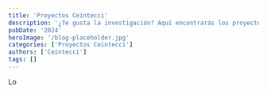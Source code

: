 ```yaml
---
title: 'Proyectos Ceintecci'
description: '¿Te gusta la investigación? Aquí encontrarás los proyectos en curso. ¡Únete!'
pubDate: '2024'
heroImage: '/blog-placeholder.jpg'
categories: ['Proyectos Ceintecci']
authors: ['Ceintecci']
tags: []
---
```


Lo
